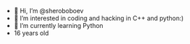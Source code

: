 - 👋 Hi, I’m @sheroboboev
- 👀 I’m interested in coding and hacking in C++ and python:)
- 🌱 I’m currently learning Python
- 16 years old

<!---
sheroboboev/sheroboboev is a ✨ special ✨ repository because its `README.md` (this file) appears on your GitHub profile.
You can click the Preview link to take a look at your changes.
--->
